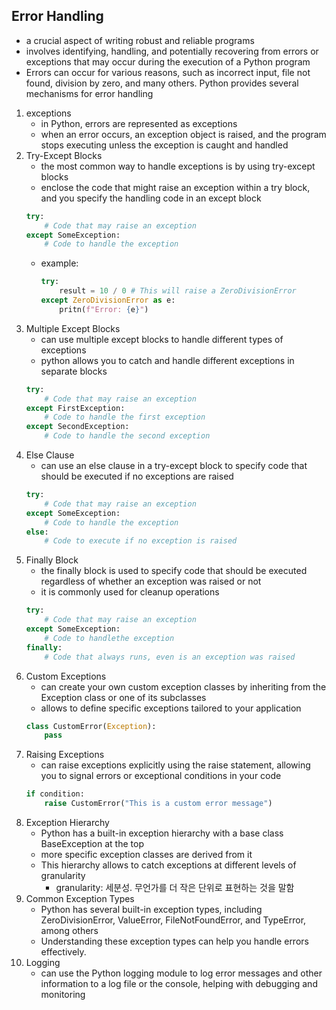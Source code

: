 ## Error Handling

- a crucial aspect of writing robust and reliable programs
- involves identifying, handling, and potentially recovering from errors or exceptions that may occur during the execution of a Python program
- Errors can occur for various reasons, such as incorrect input, file not found, division by zero, and many others. Python provides several mechanisms for error handling

1. exceptions
    - in Python, errors are represented as exceptions
    - when an error occurs, an exception object is raised, and the program stops executing unless the exception is caught and handled
2. Try-Except Blocks
    - the most common way to handle exceptions is by using try-except blocks
    - enclose the code that might raise an exception within a try block, and you specify the handling code in an except block
    ```python
    try:
        # Code that may raise an exception
    except SomeException:
        # Code to handle the exception
    ```
    - example:
        ```python
        try:
            result = 10 / 0 # This will raise a ZeroDivisionError
        except ZeroDivisionError as e:
            pritn(f"Error: {e}")
        ```
3. Multiple Except Blocks
    - can use multiple except blocks to handle different types of exceptions
    - python allows you to catch and handle different exceptions in separate blocks
    ```python
    try:
        # Code that may raise an exception
    except FirstException:
        # Code to handle the first exception
    except SecondException:
        # Code to handle the second exception
    ```
4. Else Clause
    -  can use an else clause in a try-except block to specify code that should be executed if no exceptions are raised
    ```python
    try:
        # Code that may raise an exception
    except SomeException:
        # Code to handle the exception
    else:
        # Code to execute if no exception is raised
    ```
5. Finally Block
    - the finally block is used to specify code that should be executed regardless of whether an exception was raised or not
    - it is commonly used for cleanup operations
    ```python
    try:
        # Code that may raise an exception
    except SomeException:
        # Code to handlethe exception
    finally:
        # Code that always runs, even is an exception was raised
    ```
6. Custom Exceptions
    - can create your own custom exception classes by inheriting from the Exception class or one of its subclasses
    - allows to define specific exceptions tailored to your application
    ```python
    class CustomError(Exception):
        pass
    ```
7. Raising Exceptions
    - can raise exceptions explicitly using the raise statement, allowing you to signal errors or exceptional conditions in your code
    ```python
    if condition:
        raise CustomError("This is a custom error message")
    ```
8. Exception Hierarchy
    - Python has a built-in exception hierarchy with a base class BaseException at the top
    - more specific exception classes are derived from it
    - This hierarchy allows to catch exceptions at different levels of granularity
        - granularity: 세분성. 무언가를 더 작은 단위로 표현하는 것을 말함
9. Common Exception Types
    - Python has several built-in exception types, including ZeroDivisionError, ValueError, FileNotFoundError, and TypeError, among others
    - Understanding these exception types can help you handle errors effectively.
10. Logging
    -  can use the Python logging module to log error messages and other information to a log file or the console, helping with debugging and monitoring
    